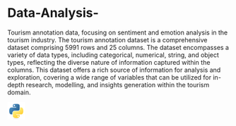 # Data-Analysis-
Tourism annotation data, focusing on sentiment and emotion analysis in the tourism industry. 
The tourism annotation dataset is a comprehensive dataset comprising 5991 rows and 25 columns. The dataset encompasses a variety of data types, including categorical, numerical, string, and object types, reflecting the diverse nature of information captured within the columns. This dataset offers a rich source of information for analysis and exploration, covering a wide range of variables that can be utilized for in-depth research, modelling, and insights generation within the tourism domain.


<a href="https://www.python.org" target="_blank" rel="noreferrer"> <img src="https://raw.githubusercontent.com/devicons/devicon/master/icons/python/python-original.svg" alt="python" width="40" height="40"/> </a>
